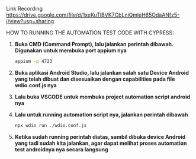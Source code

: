 Link Recording 
https://drive.google.com/file/d/1xeKuTlBVK7CbLniQmleH65OdaANfz5-j/view?usp=sharing

HOW TO RUNNING THE AUTOMATION TEST CODE WITH CYPRESS:

1. **Buka CMD (Command Prompt), lalu jalankan perintah dibawah. Digunakan untuk membuka port appium nya**
   
   ```bash
   appium -p 4723

2. **Buka aplikasi Android Studio, lalu jalankan salah satu Device Android yang telah dibuat dan disesuaikan dengan capabilities pada file wdio.conf.js nya**

3. **Lalu buka VSCODE untuk membuka project automation script android nya**

4. **Lalu untuk running automation script nya, jalankan perintah dibawah**
   
   ```bash
   npx wdio run ./wdio.conf.js
   
5. **Ketika sudah running perintah diatas, sambil dibuka device Android yang tadi sudah kita jalankan, agar dapat melihat proses automation test androidnya nya secara langsung**
